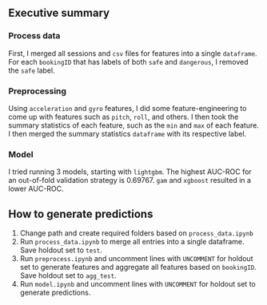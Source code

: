 ## Executive summary
### Process data
First, I merged all sessions and `csv` files for features into a single `dataframe`. For each `bookingID` that has labels of both `safe` and `dangerous`, I removed the `safe` label.
### Preprocessing
Using `acceleration` and `gyro` features, I did some feature-engineering to come up with features such as `pitch`, `roll`, and others. I then took the summary statistics of each feature, such as the `min` and `max` of each feature. I then merged the summary statistics `dataframe` with its respective label.
### Model
I tried running 3 models, starting with `lightgbm`. The highest AUC-ROC for an out-of-fold validation strategy is 0.69767. `gam` and `xgboost` resulted in a lower AUC-ROC.

## How to generate predictions
1. Change path and create required folders based on `process_data.ipynb`
2. Run `process_data.ipynb` to merge all entries into a single dataframe. Save holdout set to `test`.
3. Run `preprocess.ipynb` and uncomment lines with `UNCOMMENT` for holdout set to generate features and aggregate all features based on `bookingID`. Save holdout set to `agg_test`.
4. Run `model.ipynb` and uncomment lines with `UNCOMMENT` for holdout set to generate predictions.
